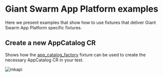 # Giant Swarm App Platform examples

Here we present examples that show how to use fixtures that deliver
Giant Swarm App Platform specific fixtures.

## Create a new AppCatalog CR

Shows how the [app_catalog_factory](pytest_helm_charts.fixtures.apps.app_catalog_factory) fixture can be used
to create the necessary AppCatalog CR in your test.

![mkapi](examples.test_giantswarm_app_platform.test_app_catalog_factory_fixture)
